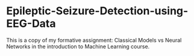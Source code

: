 # Epileptic-Seizure-Detection-using-EEG-Data
This is a copy of my formative assignment: Classical Models vs Neural Networks in the introduction to Machine Learning course.
